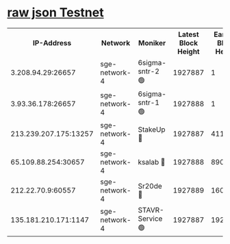 
[raw json Testnet](https://rpc-check.sget.stavr.tech/sget/rpc-sget-result.json)
=


<table><tr><th>IP-Address</th><th>Network</th><th>Moniker</th><th>Latest Block Height</th><th>Earliest Block Height</th><th>Catching Up</th><th>Tx Index</th><th>Voting Power</th><th>Scan Time</th></tr><tr><td>3.208.94.29:26657</td><td>sge-network-4</td><td>6sigma-sntr-2 🟢</td><td>1927887</td><td>1</td><td>False</td><td>on</td><td>0</td><td>2024-03-09T10:54:53.216962801UTC</td></tr><tr><td>3.93.36.178:26657</td><td>sge-network-4</td><td>6sigma-sntr-1 🟢</td><td>1927888</td><td>1</td><td>False</td><td>on</td><td>0</td><td>2024-03-09T10:54:55.864622696UTC</td></tr><tr><td>213.239.207.175:13257</td><td>sge-network-4</td><td>StakeUp 🔴</td><td>1927887</td><td>411001</td><td>False</td><td>off</td><td>100</td><td>2024-03-09T10:54:52.292748797UTC</td></tr><tr><td>65.109.88.254:30657</td><td>sge-network-4</td><td>ksalab 🔴</td><td>1927888</td><td>890001</td><td>False</td><td>off</td><td>2944</td><td>2024-03-09T10:54:58.211103004UTC</td></tr><tr><td>212.22.70.9:60557</td><td>sge-network-4</td><td>Sr20de 🔴</td><td>1927889</td><td>1608978</td><td>False</td><td>on</td><td>104</td><td>2024-03-09T10:55:00.669186227UTC</td></tr><tr><td>135.181.210.171:1147</td><td>sge-network-4</td><td>STAVR-Service 🟢</td><td>1927887</td><td>1926001</td><td>False</td><td>on</td><td>0</td><td>2024-03-09T10:54:52.631515018UTC</td></tr></table>
